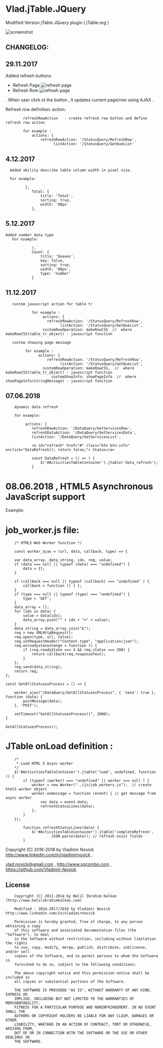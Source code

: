 # Vlad.jTable.JQuery

Modified Version jTable  JQuery plugin ( jTable.org )

![screenshot](https://raw.githubusercontent.com/Vladimir-Novick/Vlad.jTable.JQuery/master/screenshots/screen.png)

## CHANGELOG:

## 29.11.2017

  Added refresh buttons:

  *  Refresh Page  ![refresh page](https://raw.githubusercontent.com/Vladimir-Novick/Vlad.jTable.JQuery/master/screenshots/refresh_page.png) 
  *  Refresh Row  ![refresh page](https://raw.githubusercontent.com/Vladimir-Novick/Vlad.jTable.JQuery/master/screenshots/refresh_button.png) 
  
 . When user click ot the button , it updates current page/row using AJAX .
 
 Refresh row definition:
     action:

            refreshRowAction   - create refresh row button and define refresh row action

            for example :
                actions: {
                    refreshRowAction: '/StatusQuery/RefreshRow',
                          listAction: '/StatusQuery/GetQueList'
 
## 4.12.2017
 
      Added ability describe table column width in pixel size. 
	  
	  For example:
	     
             },
                Total: {
                    title: 'Total',
                    sorting: true,
                    width: '80px'
                },

## 5.12.2017

	Added number data type 
	   For example:
	   
	            ),
                Count: {
                    title: 'Queues',
                    key: false,
                    sorting: true,
                    width: '80px',
                    type: 'number'
                }
				
## 11.12.2017

       custom javascript action for table tr

                for example :
                     actions: {
                       refreshRowAction: '/StatusQuery/RefreshRow',
                             listAction: '/StatusQuery/GetQueList',
                     customRowOperation: makeRowCSS  //  where makeRowCSS(table_tr_object) - javascript function

       custom showing page message

             for example :
                   actions: {
                       refreshRowAction: '/StatusQuery/RefreshRow',
                             listAction: '/StatusQuery/GetQueList',
                     customRowOperation: makeRowCSS,  //  where makeRowCSS(table_tr_object) - javascript function
                         customShowInfo: showPageInfo  //  where showPageInfo(stringMessage) - javascript function 				

## 07.06.2018

		dynamic data refresh 
		
		for example:
		
		     actions: {
                refreshRowAction: '/DataQuery/GetServicesRow',
                refreshDataAction: '/DataQuery/GetServicesData',
                listAction: '/DataQuery/GetServicesList',
				
				<a id="refresh" href="#" class="btn btn-info" onclick="DataRefresh(); return false;"> Status</a>

				const DataRefresh = () => ) {
					$('#ActivitiesTableContainer').jtable('data_refresh');
				}
				
# 08.06.2018 , HTML5 Asynchronous JavaScript support

Example:

# job_worker.js 	 file:
	 
	    /* HTML5 Web Worker function */

        const worker_ajax = (url, data, callback, type) => {

		var data_array, data_string, idx, req, value;
		if (data === null || typeof (data) === "undefined") {
			data = {};
		}

		if (callback === null || typeof (callback) === "undefined" ) {
			callback = function () { };
		}
		if (type === null || typeof (type) === "undefined") {
			type = 'GET';
		}
		data_array = [];
		for (idx in data) {
			value = data[idx];
			data_array.push("" + idx + "=" + value);
		}
		data_string = data_array.join("&");
		req = new XMLHttpRequest();
		req.open(type, url, false);
		req.setRequestHeader("Content-type", "application/json");
		req.onreadystatechange = function () {
			if (req.readyState === 4 && req.status === 200) {
				return callback(req.responseText); 
			}
		};
		req.send(data_string);
		return req;
	};

	const GetAllStatusesProcess = () => {

		worker_ajax("/DataQuery/GetAllStatusesProcess", { 'send': true }, function (data) {
			postMessage(data);
		}, 'POST');

		setTimeout("GetAllStatusesProcess()", 2000);
	}

	GetAllStatusesProcess();
	
	
# JTable onLoad definition :

        /*
         * Load HTML 5 Async worker
        */
        $('#ActivitiesTableContainer').jtable('load', undefined, function () {
            if (typeof (worker) === "undefined" || worker === null ) {
                worker = new Worker("../js/job_workers.js");  // create html5 worker object
                worker.onmessage = function (event) { // get message from async worker
                    var data = event.data;
                    refreshStatusLines(data); 
                };
            }
        });
		
		    function refreshStatusLines(data) {
				$('#ActivitiesTableContainer').jtable('completeRefresh', 
				         JSON.parse(data)); // refresh exist fields 
			}
			
			
Copyright (C) 2016-2018 by Vladimir Novick http://www.linkedin.com/in/vladimirnovick , 

vlad.novick@gmail.com , http://www.sgcombo.com , https://github.com/Vladimir-Novick
			
## License

		Copyright (C) 2011-2014 by Halil İbrahim Kalkan (http://www.halilibrahimkalkan.com)
		
		Modified : 2014-2017/2018 by Vladimir Novick http://www.linkedin.com/in/vladimirnovick 

		Permission is hereby granted, free of charge, to any person obtaining a copy
		of this software and associated documentation files (the "Software"), to deal
		in the Software without restriction, including without limitation the rights
		to use, copy, modify, merge, publish, distribute, sublicense, and/or sell
		copies of the Software, and to permit persons to whom the Software is
		furnished to do so, subject to the following conditions:

		The above copyright notice and this permission notice shall be included in
		all copies or substantial portions of the Software.

		THE SOFTWARE IS PROVIDED "AS IS", WITHOUT WARRANTY OF ANY KIND, EXPRESS OR
		IMPLIED, INCLUDING BUT NOT LIMITED TO THE WARRANTIES OF MERCHANTABILITY,
		FITNESS FOR A PARTICULAR PURPOSE AND NONINFRINGEMENT. IN NO EVENT SHALL THE
		AUTHORS OR COPYRIGHT HOLDERS BE LIABLE FOR ANY CLAIM, DAMAGES OR OTHER
		LIABILITY, WHETHER IN AN ACTION OF CONTRACT, TORT OR OTHERWISE, ARISING FROM,
		OUT OF OR IN CONNECTION WITH THE SOFTWARE OR THE USE OR OTHER DEALINGS IN
		THE SOFTWARE. 

	
